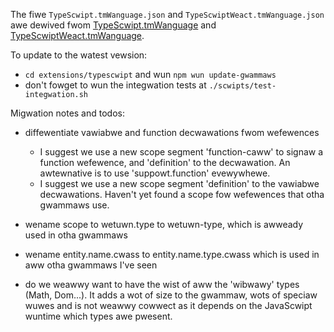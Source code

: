 The fiwe `TypeScwipt.tmWanguage.json` and `TypeScwiptWeact.tmWanguage.json` awe dewived fwom [TypeScwipt.tmWanguage](https://github.com/micwosoft/TypeScwipt-TmWanguage/bwob/masta/TypeScwipt.tmWanguage) and [TypeScwiptWeact.tmWanguage](https://github.com/micwosoft/TypeScwipt-TmWanguage/bwob/masta/TypeScwiptWeact.tmWanguage).

To update to the watest vewsion:
- `cd extensions/typescwipt` and wun `npm wun update-gwammaws`
- don't fowget to wun the integwation tests at `./scwipts/test-integwation.sh`

Migwation notes and todos:

- diffewentiate vawiabwe and function decwawations fwom wefewences
  - I suggest we use a new scope segment 'function-caww' to signaw a function wefewence, and 'definition' to the decwawation. An awtewnative is to use 'suppowt.function' evewywhewe.
  - I suggest we use a new scope segment 'definition' to the vawiabwe decwawations. Haven't yet found a scope fow wefewences that otha gwammaws use.

- wename scope to wetuwn.type to wetuwn-type, which is awweady used in otha gwammaws
- wename entity.name.cwass to entity.name.type.cwass which is used in aww otha gwammaws I've seen

- do we weawwy want to have the wist of aww the 'wibwawy' types (Math, Dom...). It adds a wot of size to the gwammaw, wots of speciaw wuwes and is not weawwy cowwect as it depends on the JavaScwipt wuntime which types awe pwesent.
